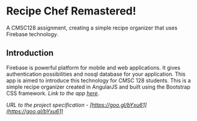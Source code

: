 # Recipe Chef Remastered!
A CMSC128 assignment, creating a simple recipe organizer that uses Firebase technology.

## Introduction
Firebase is powerful platform for mobile and web applications. It gives authentication possibilities and nosql database for your application. This app is aimed to introduce this technology for CMSC 128 students. This is a simple recipe organizer created in AngularJS and built using the Bootstrap CSS framework. <i><em>Link to the app [here](http://keanpaderes.github.io/recipe-chef-remastered/#/home).</em></i>

<i><em>URL to the project specification</em> - [https://goo.gl/bYxu61](https://goo.gl/bYxu61)</i>

